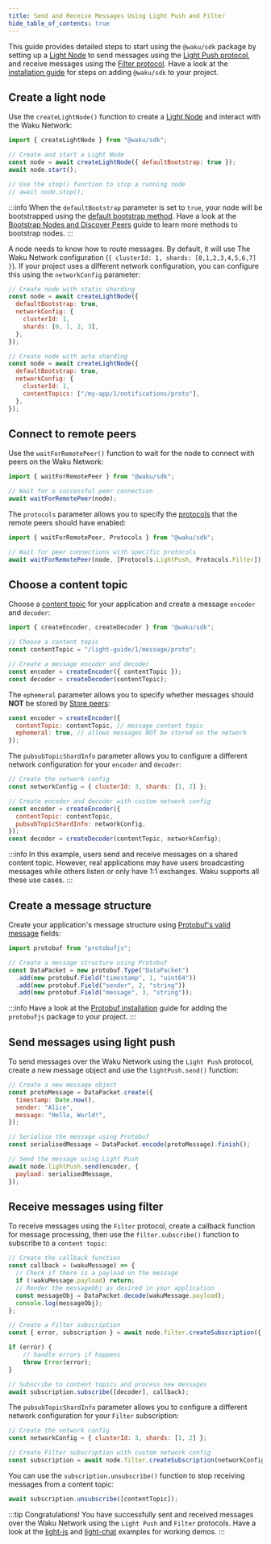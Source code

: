 ```yaml
---
title: Send and Receive Messages Using Light Push and Filter
hide_table_of_contents: true
---
```


This guide provides detailed steps to start using the `@waku/sdk` package by setting up a [Light Node](/learn/glossary#light-node) to send messages using the [Light Push protocol](/learn/concepts/protocols#light-push), and receive messages using the [Filter protocol](/learn/concepts/protocols#filter). Have a look at the [installation guide](/guides/js-waku/#installation) for steps on adding `@waku/sdk` to your project.

## Create a light node

Use the `createLightNode()` function to create a [Light Node](/learn/glossary#light-node) and interact with the Waku Network:

```js
import { createLightNode } from "@waku/sdk";

// Create and start a Light Node
const node = await createLightNode({ defaultBootstrap: true });
await node.start();

// Use the stop() function to stop a running node
// await node.stop();
```

:::info
When the `defaultBootstrap` parameter is set to `true`, your node will be bootstrapped using the [default bootstrap method](/guides/js-waku/configure-discovery#default-bootstrap-method). Have a look at the [Bootstrap Nodes and Discover Peers](/guides/js-waku/configure-discovery) guide to learn more methods to bootstrap nodes.
:::

A node needs to know how to route messages. By default, it will use The Waku Network configuration (`{ clusterId: 1, shards: [0,1,2,3,4,5,6,7] }`). If your project uses a different network configuration, you can configure this using the `networkConfig` parameter:

```js
// Create node with static sharding
const node = await createLightNode({
  defaultBootstrap: true,
  networkConfig: {
    clusterId: 1,
    shards: [0, 1, 2, 3],
  },
});

// Create node with auto sharding
const node = await createLightNode({
  defaultBootstrap: true,
  networkConfig: {
    clusterId: 1,
    contentTopics: ["/my-app/1/notifications/proto"],
  },
});
```

## Connect to remote peers

Use the `waitForRemotePeer()` function to wait for the node to connect with peers on the Waku Network:

```js
import { waitForRemotePeer } from "@waku/sdk";

// Wait for a successful peer connection
await waitForRemotePeer(node);
```

The `protocols` parameter allows you to specify the [protocols](/learn/concepts/protocols) that the remote peers should have enabled:

```js
import { waitForRemotePeer, Protocols } from "@waku/sdk";

// Wait for peer connections with specific protocols
await waitForRemotePeer(node, [Protocols.LightPush, Protocols.Filter]);
```

## Choose a content topic

Choose a [content topic](/learn/concepts/content-topics) for your application and create a message `encoder` and `decoder`:

```js
import { createEncoder, createDecoder } from "@waku/sdk";

// Choose a content topic
const contentTopic = "/light-guide/1/message/proto";

// Create a message encoder and decoder
const encoder = createEncoder({ contentTopic });
const decoder = createDecoder(contentTopic);
```

The `ephemeral` parameter allows you to specify whether messages should **NOT** be stored by [Store peers](/guides/js-waku/store-retrieve-messages):

```js
const encoder = createEncoder({
  contentTopic: contentTopic, // message content topic
  ephemeral: true, // allows messages NOT be stored on the network
});
```

The `pubsubTopicShardInfo` parameter allows you to configure a different network configuration for your `encoder` and `decoder`:

```js
// Create the network config
const networkConfig = { clusterId: 3, shards: [1, 2] };

// Create encoder and decoder with custom network config
const encoder = createEncoder({
  contentTopic: contentTopic,
  pubsubTopicShardInfo: networkConfig,
});
const decoder = createDecoder(contentTopic, networkConfig);
```

:::info
In this example, users send and receive messages on a shared content topic. However, real applications may have users broadcasting messages while others listen or only have 1:1 exchanges. Waku supports all these use cases.
:::

## Create a message structure

Create your application's message structure using [Protobuf's valid message](https://github.com/protobufjs/protobuf.js#usage) fields:

```js
import protobuf from "protobufjs";

// Create a message structure using Protobuf
const DataPacket = new protobuf.Type("DataPacket")
  .add(new protobuf.Field("timestamp", 1, "uint64"))
  .add(new protobuf.Field("sender", 2, "string"))
  .add(new protobuf.Field("message", 3, "string"));
```

:::info
Have a look at the [Protobuf installation](/guides/js-waku/#message-structure) guide for adding the `protobufjs` package to your project.
:::

## Send messages using light push

To send messages over the Waku Network using the `Light Push` protocol, create a new message object and use the `lightPush.send()` function:

```js
// Create a new message object
const protoMessage = DataPacket.create({
  timestamp: Date.now(),
  sender: "Alice",
  message: "Hello, World!",
});

// Serialise the message using Protobuf
const serialisedMessage = DataPacket.encode(protoMessage).finish();

// Send the message using Light Push
await node.lightPush.send(encoder, {
  payload: serialisedMessage,
});
```

## Receive messages using filter

To receive messages using the `Filter` protocol, create a callback function for message processing, then use the `filter.subscribe()` function to subscribe to a `content topic`:

```js
// Create the callback function
const callback = (wakuMessage) => {
  // Check if there is a payload on the message
  if (!wakuMessage.payload) return;
  // Render the messageObj as desired in your application
  const messageObj = DataPacket.decode(wakuMessage.payload);
  console.log(messageObj);
};

// Create a Filter subscription
const { error, subscription } = await node.filter.createSubscription({ contentTopics: [contentTopic] });

if (error) {
    // handle errors if happens
    throw Error(error);
}

// Subscribe to content topics and process new messages
await subscription.subscribe([decoder], callback);
```

The `pubsubTopicShardInfo` parameter allows you to configure a different network configuration for your `Filter` subscription:

```js
// Create the network config
const networkConfig = { clusterId: 3, shards: [1, 2] };

// Create Filter subscription with custom network config
const subscription = await node.filter.createSubscription(networkConfig);
```

You can use the `subscription.unsubscribe()` function to stop receiving messages from a content topic:

```js
await subscription.unsubscribe([contentTopic]);
```

:::tip Congratulations!
You have successfully sent and received messages over the Waku Network using the `Light Push` and `Filter` protocols. Have a look at the [light-js](https://github.com/waku-org/js-waku-examples/tree/master/examples/light-js) and [light-chat](https://github.com/waku-org/js-waku-examples/tree/master/examples/light-chat) examples for working demos.
:::